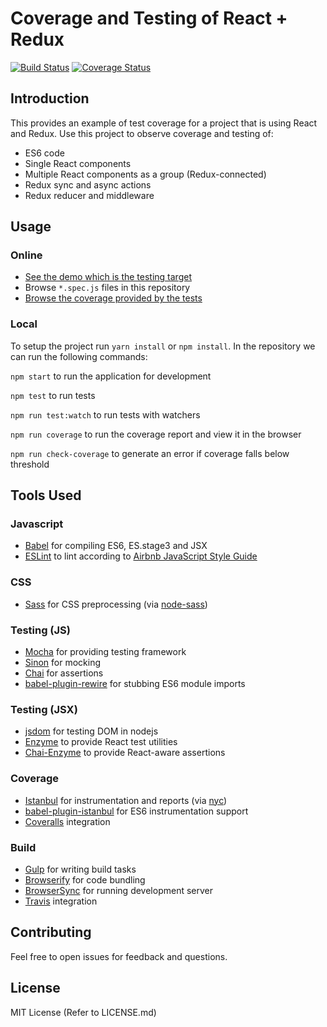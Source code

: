 # Coverage and Testing of React + Redux

[![Build Status](https://travis-ci.org/xamfoo/react-redux-testing-demo.svg?branch=master)](https://travis-ci.org/xamfoo/react-redux-testing-demo)
[![Coverage Status](https://coveralls.io/repos/github/xamfoo/react-redux-testing-demo/badge.svg?branch=master)](https://coveralls.io/github/xamfoo/react-redux-testing-demo?branch=master)

## Introduction
This provides an example of test coverage for a project that is using React and Redux. Use this project to observe coverage and testing of:

- ES6 code
- Single React components
- Multiple React components as a group (Redux-connected)
- Redux sync and async actions
- Redux reducer and middleware

## Usage

### Online

- [See the demo which is the testing target](https://xamfoo.github.io/react-redux-testing-demo/)
- Browse `*.spec.js` files in this repository
- [Browse the coverage provided by the tests](https://coveralls.io/github/xamfoo/react-redux-testing-demo?branch=master)


### Local

To setup the project run `yarn install` or `npm install`. In the repository we can run the following commands:

`npm start` to run the application for development

`npm test` to run tests

`npm run test:watch` to run tests with watchers

`npm run coverage` to run the coverage report and view it in the browser

`npm run check-coverage` to generate an error if coverage falls below threshold

## Tools Used

### Javascript

- [Babel](http://babeljs.io/) for compiling ES6, ES.stage3 and JSX
- [ESLint](http://eslint.org/) to lint according to [Airbnb JavaScript Style Guide](https://github.com/airbnb/javascript)

### CSS

- [Sass](http://sass-lang.com/) for CSS preprocessing (via [node-sass](https://github.com/sass/node-sass))

### Testing (JS)

- [Mocha](http://mochajs.org/) for providing testing framework
- [Sinon](http://sinonjs.org/) for mocking
- [Chai](http://chaijs.com/) for assertions
- [babel-plugin-rewire](https://github.com/speedskater/babel-plugin-rewire) for stubbing ES6 module imports

### Testing (JSX)

- [jsdom](https://github.com/tmpvar/jsdom) for testing DOM in nodejs
- [Enzyme](http://airbnb.io/enzyme/) to provide React test utilities
- [Chai-Enzyme](https://github.com/producthunt/chai-enzyme) to provide React-aware assertions

### Coverage

- [Istanbul](https://istanbul.js.org/) for instrumentation and reports (via [nyc](https://github.com/istanbuljs/nyc))
- [babel-plugin-istanbul](https://github.com/istanbuljs/babel-plugin-istanbul) for ES6 instrumentation support
- [Coveralls](https://coveralls.io/github/xamfoo/react-redux-testing-demo?branch=master) integration

### Build

- [Gulp](http://gulpjs.com/) for writing build tasks
- [Browserify](http://browserify.org/) for code bundling
- [BrowserSync](http://www.browsersync.io/) for running development server
- [Travis](https://travis-ci.org/xamfoo/react-redux-testing-demo) integration

## Contributing

Feel free to open issues for feedback and questions.

## License

MIT License (Refer to LICENSE.md)
